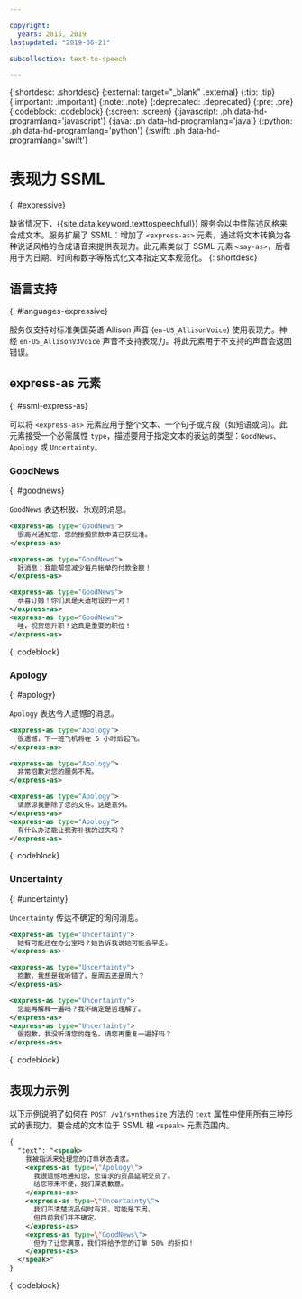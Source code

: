 ```yaml
---

copyright:
  years: 2015, 2019
lastupdated: "2019-06-21"

subcollection: text-to-speech

---
```


{:shortdesc: .shortdesc}
{:external: target="_blank" .external}
{:tip: .tip}
{:important: .important}
{:note: .note}
{:deprecated: .deprecated}
{:pre: .pre}
{:codeblock: .codeblock}
{:screen: .screen}
{:javascript: .ph data-hd-programlang='javascript'}
{:java: .ph data-hd-programlang='java'}
{:python: .ph data-hd-programlang='python'}
{:swift: .ph data-hd-programlang='swift'}

# 表现力 SSML
{: #expressive}

缺省情况下，{{site.data.keyword.texttospeechfull}} 服务会以中性陈述风格来合成文本。服务扩展了 SSML：增加了 `<express-as>` 元素，通过将文本转换为各种说话风格的合成语音来提供表现力。此元素类似于 SSML 元素 `<say-as>`，后者用于为日期、时间和数字等格式化文本指定文本规范化。
{: shortdesc}

## 语言支持
{: #languages-expressive}

服务仅支持对标准美国英语 Allison 声音 (`en-US_AllisonVoice`) 使用表现力。神经 `en-US_AllisonV3Voice` 声音不支持表现力。将此元素用于不支持的声音会返回错误。

## express-as 元素
{: #ssml-express-as}

可以将 `<express-as>` 元素应用于整个文本、一个句子或片段（如短语或词）。此元素接受一个必需属性 `type`，描述要用于指定文本的表达的类型：`GoodNews`、`Apology` 或 `Uncertainty`。

### GoodNews
{: #goodnews}

`GoodNews` 表达积极、乐观的消息。

```xml
<express-as type="GoodNews">
  很高兴通知您，您的按揭贷款申请已获批准。
</express-as>

<express-as type="GoodNews">
  好消息：我能帮您减少每月帐单的付款金额！
</express-as>

<express-as type="GoodNews">
  恭喜订婚！你们真是天造地设的一对！
</express-as>
<express-as type="GoodNews">
  哇，祝贺您升职！这真是重要的职位！
</express-as>
```
{: codeblock}

### Apology
{: #apology}

`Apology` 表达令人遗憾的消息。

```xml
<express-as type="Apology">
  很遗憾，下一班飞机将在 5 小时后起飞。
</express-as>

<express-as type="Apology">
  非常抱歉对您的服务不周。
</express-as>

<express-as type="Apology">
  请原谅我删除了您的文件。这是意外。
</express-as>
<express-as type="Apology">
  有什么办法能让我弥补我的过失吗？
</express-as>
```
{: codeblock}

### Uncertainty
{: #uncertainty}

`Uncertainty` 传达不确定的询问消息。

```xml
<express-as type="Uncertainty">
  她有可能还在办公室吗？她告诉我说她可能会早走。
</express-as>

<express-as type="Uncertainty">
  抱歉，我想是我听错了。是周五还是周六？
</express-as>

<express-as type="Uncertainty">
  您能再解释一遍吗？我不确定是否理解了。
</express-as>
<express-as type="Uncertainty">
  很抱歉，我没听清您的姓名。请您再重复一遍好吗？
</express-as>
```
{: codeblock}

## 表现力示例

以下示例说明了如何在 `POST /v1/synthesize` 方法的 `text` 属性中使用所有三种形式的表现力。要合成的文本位于 SSML 根 `<speak>` 元素范围内。

```xml
{
  "text": "<speak>
    我被指派来处理您的订单状态请求。
    <express-as type=\"Apology\">
      我很遗憾地通知您，您请求的货品延期交货了。
      给您带来不便，我们深表歉意。
    </express-as>
    <express-as type=\"Uncertainty\">
      我们不清楚货品何时有货。可能是下周，
      但目前我们并不确定。
    </express-as>
    <express-as type=\"GoodNews\">
      但为了让您满意，我们将给予您的订单 50% 的折扣！
    </express-as>
  </speak>"
}
```
{: codeblock}
